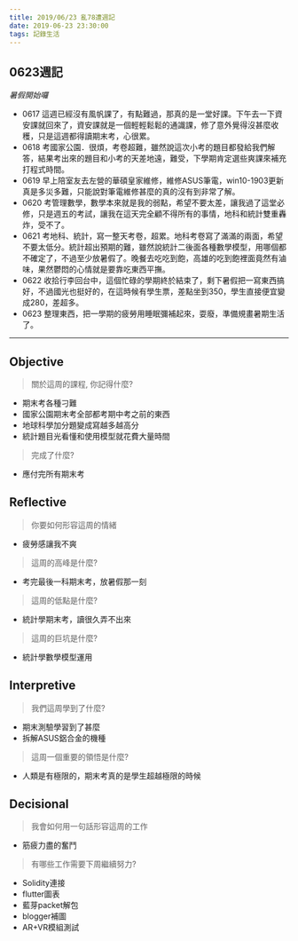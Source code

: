 ```yaml
---
title: 2019/06/23 亂78遭週記
date: 2019-06-23 23:30:00
tags: 記錄生活
---
```

## **0623週記**
*暑假開始囉*

- 0617 這週已經沒有風帆課了，有點難過，那真的是一堂好課。下午去一下資安課就回來了，資安課就是一個輕輕鬆鬆的通識課，修了意外覺得沒甚麼收穫，只是這週都得讀期末考，心很累。
- 0618 考國家公園．很煩，考卷超難，雖然說這次小考的題目都發給我們解答，結果考出來的題目和小考的天差地遠，難受，下學期肯定選些爽課來補充打程式時間。
- 0619 早上陪室友去左營的華碩皇家維修，維修ASUS筆電，win10-1903更新真是多災多難，只能說對筆電維修甚麼的真的沒有到非常了解。
- 0620 考管理數學，數學本來就是我的弱點，希望不要太差，讓我過了這堂必修，只是週五的考試，讓我在這天完全顧不得所有的事情，地科和統計雙重轟炸，受不了。
- 0621 考地科、統計，寫一整天考卷，超累。地科考卷寫了滿滿的兩面，希望不要太低分。統計超出預期的難，雖然說統計二後面各種數學模型，用哪個都不確定了，不過至少放暑假了。晚餐去吃吃到飽，高雄的吃到飽裡面竟然有滷味，果然鬱悶的心情就是要靠吃東西平撫。
- 0622 收拾行李回台中，這個忙碌的學期終於結束了，剩下暑假把一寫東西搞好，不過國光也挺好的，在這時候有學生票，差點坐到350，學生直接便宜變成280，差超多。
- 0623 整理東西，把一學期的疲勞用睡眠彌補起來，耍廢，準備規畫暑期生活了。

---

## **Objective**

> 關於這周的課程, 你記得什麼?

- 期末考各種刁難
- 國家公園期末考全部都考期中考之前的東西
- 地球科學加分題變成寫越多越高分
- 統計題目光看懂和使用模型就花費大量時間

> 完成了什麼?

- 應付完所有期末考


## **Reflective**

> 你要如何形容這周的情緒

* 疲勞感讓我不爽

> 這周的高峰是什麼?

* 考完最後一科期末考，放暑假那一刻

> 這周的低點是什麼?

* 統計學期末考，讀很久弄不出來

> 這周的巨坑是什麼?

* 統計學數學模型運用

## **Interpretive**

> 我們這周學到了什麼?

- 期末測驗學習到了甚麼
- 拆解ASUS鋁合金的機種

>這周一個重要的領悟是什麼?

* 人類是有極限的，期末考真的是學生超越極限的時候

## **Decisional**

> 我會如何用一句話形容這周的工作

* 筋疲力盡的奮鬥

> 有哪些工作需要下周繼續努力?

- Solidity連接
- flutter圖表
- 藍芽packet解包
- blogger補圖
- AR+VR模組測試
